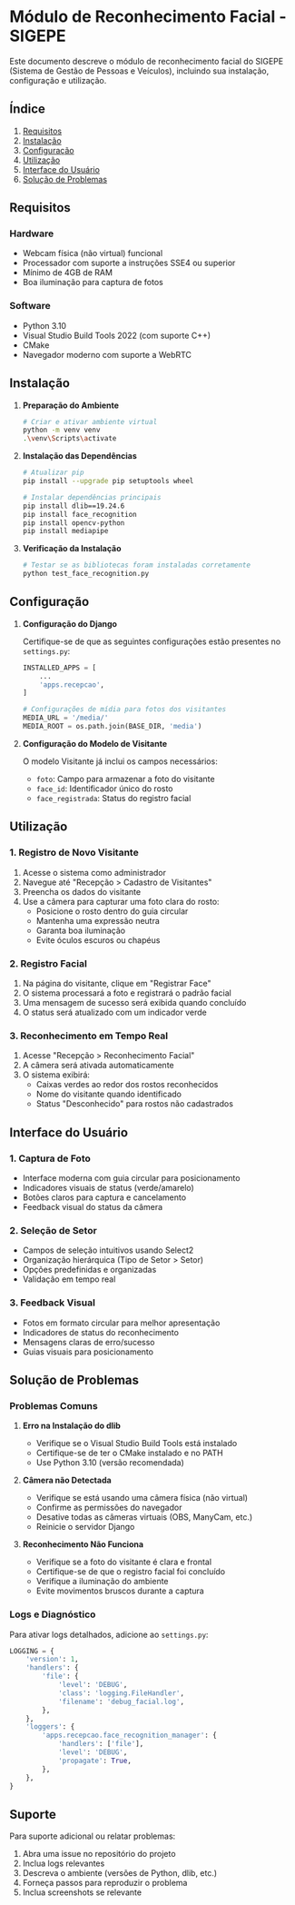 # Módulo de Reconhecimento Facial - SIGEPE

Este documento descreve o módulo de reconhecimento facial do SIGEPE (Sistema de Gestão de Pessoas e Veículos), incluindo sua instalação, configuração e utilização.

## Índice
1. [Requisitos](#requisitos)
2. [Instalação](#instalação)
3. [Configuração](#configuração)
4. [Utilização](#utilização)
5. [Interface do Usuário](#interface-do-usuário)
6. [Solução de Problemas](#solução-de-problemas)

## Requisitos

### Hardware
- Webcam física (não virtual) funcional
- Processador com suporte a instruções SSE4 ou superior
- Mínimo de 4GB de RAM
- Boa iluminação para captura de fotos

### Software
- Python 3.10
- Visual Studio Build Tools 2022 (com suporte C++)
- CMake
- Navegador moderno com suporte a WebRTC

## Instalação

1. **Preparação do Ambiente**
   ```bash
   # Criar e ativar ambiente virtual
   python -m venv venv
   .\venv\Scripts\activate
   ```

2. **Instalação das Dependências**
   ```bash
   # Atualizar pip
   pip install --upgrade pip setuptools wheel

   # Instalar dependências principais
   pip install dlib==19.24.6
   pip install face_recognition
   pip install opencv-python
   pip install mediapipe
   ```

3. **Verificação da Instalação**
   ```bash
   # Testar se as bibliotecas foram instaladas corretamente
   python test_face_recognition.py
   ```

## Configuração

1. **Configuração do Django**
   
   Certifique-se de que as seguintes configurações estão presentes no `settings.py`:
   ```python
   INSTALLED_APPS = [
       ...
       'apps.recepcao',
   ]

   # Configurações de mídia para fotos dos visitantes
   MEDIA_URL = '/media/'
   MEDIA_ROOT = os.path.join(BASE_DIR, 'media')
   ```

2. **Configuração do Modelo de Visitante**
   
   O modelo Visitante já inclui os campos necessários:
   - `foto`: Campo para armazenar a foto do visitante
   - `face_id`: Identificador único do rosto
   - `face_registrada`: Status do registro facial

## Utilização

### 1. Registro de Novo Visitante

1. Acesse o sistema como administrador
2. Navegue até "Recepção > Cadastro de Visitantes"
3. Preencha os dados do visitante
4. Use a câmera para capturar uma foto clara do rosto:
   - Posicione o rosto dentro do guia circular
   - Mantenha uma expressão neutra
   - Garanta boa iluminação
   - Evite óculos escuros ou chapéus

### 2. Registro Facial

1. Na página do visitante, clique em "Registrar Face"
2. O sistema processará a foto e registrará o padrão facial
3. Uma mensagem de sucesso será exibida quando concluído
4. O status será atualizado com um indicador verde

### 3. Reconhecimento em Tempo Real

1. Acesse "Recepção > Reconhecimento Facial"
2. A câmera será ativada automaticamente
3. O sistema exibirá:
   - Caixas verdes ao redor dos rostos reconhecidos
   - Nome do visitante quando identificado
   - Status "Desconhecido" para rostos não cadastrados

## Interface do Usuário

### 1. Captura de Foto
- Interface moderna com guia circular para posicionamento
- Indicadores visuais de status (verde/amarelo)
- Botões claros para captura e cancelamento
- Feedback visual do status da câmera

### 2. Seleção de Setor
- Campos de seleção intuitivos usando Select2
- Organização hierárquica (Tipo de Setor > Setor)
- Opções predefinidas e organizadas
- Validação em tempo real

### 3. Feedback Visual
- Fotos em formato circular para melhor apresentação
- Indicadores de status do reconhecimento
- Mensagens claras de erro/sucesso
- Guias visuais para posicionamento

## Solução de Problemas

### Problemas Comuns

1. **Erro na Instalação do dlib**
   - Verifique se o Visual Studio Build Tools está instalado
   - Certifique-se de ter o CMake instalado e no PATH
   - Use Python 3.10 (versão recomendada)

2. **Câmera não Detectada**
   - Verifique se está usando uma câmera física (não virtual)
   - Confirme as permissões do navegador
   - Desative todas as câmeras virtuais (OBS, ManyCam, etc.)
   - Reinicie o servidor Django

3. **Reconhecimento Não Funciona**
   - Verifique se a foto do visitante é clara e frontal
   - Certifique-se de que o registro facial foi concluído
   - Verifique a iluminação do ambiente
   - Evite movimentos bruscos durante a captura

### Logs e Diagnóstico

Para ativar logs detalhados, adicione ao `settings.py`:
```python
LOGGING = {
    'version': 1,
    'handlers': {
        'file': {
            'level': 'DEBUG',
            'class': 'logging.FileHandler',
            'filename': 'debug_facial.log',
        },
    },
    'loggers': {
        'apps.recepcao.face_recognition_manager': {
            'handlers': ['file'],
            'level': 'DEBUG',
            'propagate': True,
        },
    },
}
```

## Suporte

Para suporte adicional ou relatar problemas:
1. Abra uma issue no repositório do projeto
2. Inclua logs relevantes
3. Descreva o ambiente (versões de Python, dlib, etc.)
4. Forneça passos para reproduzir o problema
5. Inclua screenshots se relevante
